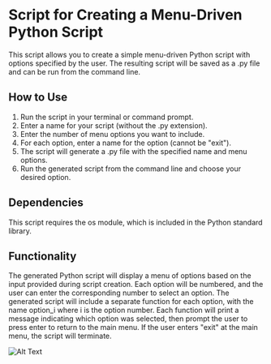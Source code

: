 # Script for Creating a Menu-Driven Python Script
This script allows you to create a simple menu-driven Python script with options specified by the user. The resulting script will be saved as a .py file and can be run from the command line.

## How to Use
1. Run the script in your terminal or command prompt.
2. Enter a name for your script (without the .py extension).
3. Enter the number of menu options you want to include.
4. For each option, enter a name for the option (cannot be "exit").
5. The script will generate a .py file with the specified name and menu options.
6. Run the generated script from the command line and choose your desired option.


## Dependencies
This script requires the os module, which is included in the Python standard library.

## Functionality
The generated Python script will display a menu of options based on the input provided during script creation. Each option will be numbered, and the user can enter the corresponding number to select an option. The generated script will include a separate function for each option, with the name option_i where i is the option number. Each function will print a message indicating which option was selected, then prompt the user to press enter to return to the main menu. If the user enters "exit" at the main menu, the script will terminate.

![Alt Text](https://i.imgur.com/ILzp4VD.gif)

